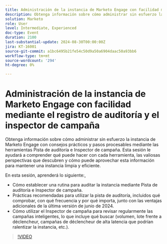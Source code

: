 ```yaml
---
title: Administración de la instancia de Marketo Engage con facilidad mediante el registro de auditoría y el inspector de campaña
description: Obtenga información sobre cómo administrar sin esfuerzo la instancia de Marketo Engage con consejos prácticos y pasos procesables mediante las herramientas Pista de auditoría e Inspector de campaña. Esta sesión le ayudará a comprender qué puede hacer con cada herramienta, las valiosas perspectivas que descubren y cómo puede aprovechar esta información para mantener una instancia limpia y eficiente.  En esta sesión, aprenderá a establecer una rutina para auditar la instancia mediante Audit Trail y Campaign Inspector.  Prácticas recomendadas para utilizar la pista de auditoría, incluidos qué comprobar, con qué frecuencia y por qué importa, junto con las ventajas adicionales de la última versión de junio de 2024.  Cómo utilizar el Inspector de campaña para revisar regularmente las campañas inteligentes, lo que incluye qué buscar (volumen, lote frente a déclencheur, campañas de déclencheur de alta latencia que podrían ralentizar la instancia, etc.).
solution: Marketo
role: User
level: Intermediate, Experienced
doc-type: Event
duration: 2100
last-substantial-update: 2024-08-30T00:00:00Z
jira: KT-16001
source-git-commit: a1bc6495b21fe54c50d9a50a6904daac50a93bb6
workflow-type: tm+mt
source-wordcount: '294'
ht-degree: 0%

---
```



# Administración de la instancia de Marketo Engage con facilidad mediante el registro de auditoría y el inspector de campaña

Obtenga información sobre cómo administrar sin esfuerzo la instancia de Marketo Engage con consejos prácticos y pasos procesables mediante las herramientas Pista de auditoría e Inspector de campaña. Esta sesión le ayudará a comprender qué puede hacer con cada herramienta, las valiosas perspectivas que descubren y cómo puede aprovechar esta información para mantener una instancia limpia y eficiente.

En esta sesión, aprenderá lo siguiente:,

* Cómo establecer una rutina para auditar la instancia mediante Pista de auditoría e Inspector de campaña.
* Prácticas recomendadas para utilizar la pista de auditoría, incluidos qué comprobar, con qué frecuencia y por qué importa, junto con las ventajas adicionales de la última versión de junio de 2024.
* Cómo utilizar el Inspector de campaña para revisar regularmente las campañas inteligentes, lo que incluye qué buscar (volumen, lote frente a déclencheur, campañas de déclencheur de alta latencia que podrían ralentizar la instancia, etc.).

>[!VIDEO](https://video.tv.adobe.com/v/3432944/?learn=on)
